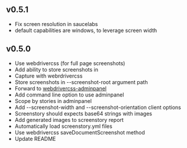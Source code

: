 v0.5.1
------

* Fix screen resolution in saucelabs
* default capabilities are windows, to leverage screen width

v0.5.0
------

* Use webdrivercss (for full page screenshots)
* Add ability to store screenshots in
* Capture with webrdrivercss
* Store screenshots in --screenshot-root argument path
* Forward to [webdrivercss-adminpanel](https://github.com/webdriverio/webdrivercss-adminpanel)
* Add command line option to use adminpanel
* Scope by stories in adminpanel
* Add --screenshot-width and --screenshot-orientation client options
* Screenstory should expects base64 strings with images
* Add generated images to screenstory report
* Automatically load screenstory.yml files
* Use webdrivercss saveDocumentScreenshot method
* Update README
